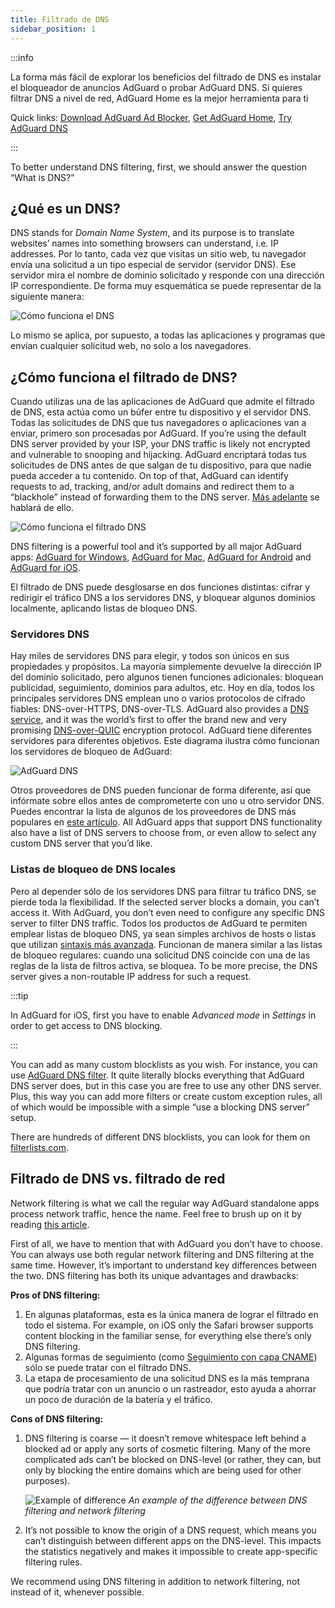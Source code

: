 ```yaml
---
title: Filtrado de DNS
sidebar_position: 1
---
```


:::info

La forma más fácil de explorar los beneficios del filtrado de DNS es instalar el bloqueador de anuncios AdGuard o probar AdGuard DNS. Si quieres filtrar DNS a nivel de red, AdGuard Home es la mejor herramienta para ti

Quick links: [Download AdGuard Ad Blocker](https://agrd.io/download-kb-adblock), [Get AdGuard Home](https://github.com/AdguardTeam/AdGuardHome#getting-started), [Try AdGuard DNS](https://agrd.io/download-dns)

:::

To better understand DNS filtering, first, we should answer the question “What is DNS?”

## ¿Qué es un DNS?

DNS stands for *Domain Name System*, and its purpose is to translate websites’ names into something browsers can understand, i.e. IP addresses. Por lo tanto, cada vez que visitas un sitio web, tu navegador envía una solicitud a un tipo especial de servidor (servidor DNS). Ese servidor mira el nombre de dominio solicitado y responde con una dirección IP correspondiente. De forma muy esquemática se puede representar de la siguiente manera:

![Cómo funciona el DNS](https://cdn.adtidy.org/public/Adguard/kb/DNS_filtering/how_dns_works_en.png)

Lo mismo se aplica, por supuesto, a todas las aplicaciones y programas que envían cualquier solicitud web, no solo a los navegadores.

## ¿Cómo funciona el filtrado de DNS?

Cuando utilizas una de las aplicaciones de AdGuard que admite el filtrado de DNS, esta actúa como un búfer entre tu dispositivo y el servidor DNS. Todas las solicitudes de DNS que tus navegadores o aplicaciones van a enviar, primero son procesadas por AdGuard. If you’re using the default DNS server provided by your ISP, your DNS traffic is likely not encrypted and vulnerable to snooping and hijacking. AdGuard encriptará todas tus solicitudes de DNS antes de que salgan de tu dispositivo, para que nadie pueda acceder a tu contenido. On top of that, AdGuard can identify requests to ad, tracking, and/or adult domains and redirect them to a “blackhole” instead of forwarding them to the DNS server. [Más adelante](#local-dns-blocklists) se hablará de ello.

![Cómo funciona el filtrado DNS](https://cdn.adtidy.org/public/Adguard/kb/DNS_filtering/how_dns_filtering_works_en.png)

DNS filtering is a powerful tool and it’s supported by all major AdGuard apps: [AdGuard for Windows](https://adguard.com/adguard-windows/overview.html), [AdGuard for Mac](https://adguard.com/adguard-mac/overview.html), [AdGuard for Android](https://adguard.com/adguard-android/overview.html) and [AdGuard for iOS](https://adguard.com/adguard-ios/overview.html).

El filtrado de DNS puede desglosarse en dos funciones distintas: cifrar y redirigir el tráfico DNS a los servidores DNS, y bloquear algunos dominios localmente, aplicando listas de bloqueo DNS.

### Servidores DNS

Hay miles de servidores DNS para elegir, y todos son únicos en sus propiedades y propósitos. La mayoría simplemente devuelve la dirección IP del dominio solicitado, pero algunos tienen funciones adicionales: bloquean publicidad, seguimiento, dominios para adultos, etc. Hoy en día, todos los principales servidores DNS emplean uno o varios protocolos de cifrado fiables: DNS-over-HTTPS, DNS-over-TLS. AdGuard also provides a [DNS service](https://adguard-dns.io/), and it was the world’s first to offer the brand new and very promising [DNS-over-QUIC](https://adguard.com/blog/dns-over-quic.html) encryption protocol. AdGuard tiene diferentes servidores para diferentes objetivos. Este diagrama ilustra cómo funcionan los servidores de bloqueo de AdGuard:

![AdGuard DNS](https://cdn.adtidy.org/public/Adguard/kb/DNS_filtering/adguard_dns_en.jpg)

Otros proveedores de DNS pueden funcionar de forma diferente, así que infórmate sobre ellos antes de comprometerte con uno u otro servidor DNS. Puedes encontrar la lista de algunos de los proveedores de DNS más populares en [este artículo](dns-providers.md). All AdGuard apps that support DNS functionality also have a list of DNS servers to choose from, or even allow to select any custom DNS server that you’d like.

### Listas de bloqueo de DNS locales

Pero al depender sólo de los servidores DNS para filtrar tu tráfico DNS, se pierde toda la flexibilidad. If the selected server blocks a domain, you can’t access it. With AdGuard, you don’t even need to configure any specific DNS server to filter DNS traffic. Todos los productos de AdGuard te permiten emplear listas de bloqueo DNS, ya sean simples archivos de hosts o listas que utilizan [sintaxis más avanzada](dns-filtering-syntax.md). Funcionan de manera similar a las listas de bloqueo regulares: cuando una solicitud DNS coincide con una de las reglas de la lista de filtros activa, se bloquea. To be more precise, the DNS server gives a non-routable IP address for such a request.

:::tip

In AdGuard for iOS, first you have to enable *Advanced mode* in *Settings* in order to get access to DNS blocking.

:::

You can add as many custom blocklists as you wish. For instance, you can use [AdGuard DNS filter](https://github.com/AdguardTeam/AdGuardSDNSFilter). It quite literally blocks everything that AdGuard DNS server does, but in this case you are free to use any other DNS server. Plus, this way you can add more filters or create custom exception rules, all of which would be impossible with a simple “use a blocking DNS server” setup.

There are hundreds of different DNS blocklists, you can look for them on [filterlists.com](https://filterlists.com/).

## Filtrado de DNS vs. filtrado de red

Network filtering is what we call the regular way AdGuard standalone apps process network traffic, hence the name. Feel free to brush up on it by reading [this article](https://adguard.com/kb/general/ad-filtering/how-ad-blocking-works/).

First of all, we have to mention that with AdGuard you don’t have to choose. You can always use both regular network filtering and DNS filtering at the same time. However, it’s important to understand key differences between the two. DNS filtering has both its unique advantages and drawbacks:

**Pros of DNS filtering:**

1. En algunas plataformas, esta es la única manera de lograr el filtrado en todo el sistema. For example, on iOS only the Safari browser supports content blocking in the familiar sense, for everything else there’s only DNS filtering.
1. Algunas formas de seguimiento (como [Seguimiento con capa CNAME](https://adguard.com/blog/cname-tracking.html)) sólo se puede tratar con el filtrado DNS.
1. La etapa de procesamiento de una solicitud DNS es la más temprana que podría tratar con un anuncio o un rastreador, esto ayuda a ahorrar un poco de duración de la batería y el tráfico.

**Cons of DNS filtering:**

1. DNS filtering is coarse — it doesn’t remove whitespace left behind a blocked ad or apply any sorts of cosmetic filtering. Many of the more complicated ads can’t be blocked on DNS-level (or rather, they can, but only by blocking the entire domains which are being used for other purposes).

    ![Example of difference](https://cdn.adtidy.org/public/Adguard/kb/DNS_filtering/dns_diff.jpg) *An example of the difference between DNS filtering and network filtering*

1. It’s not possible to know the origin of a DNS request, which means you can’t distinguish between different apps on the DNS-level. This impacts the statistics negatively and makes it impossible to create app-specific filtering rules.

We recommend using DNS filtering in addition to network filtering, not instead of it, whenever possible.
